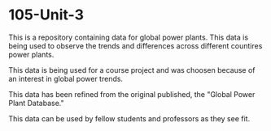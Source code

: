 # 105-Unit-3

This is a repository containing data for global power plants. This data is being used to observe the trends and differences across different countires power plants.

This data is being used for a course project and was choosen because of an interest in global power trends.

This data has been refined from the original published, the "Global Power Plant Database."

This data can be used by fellow students and professors as they see fit.
